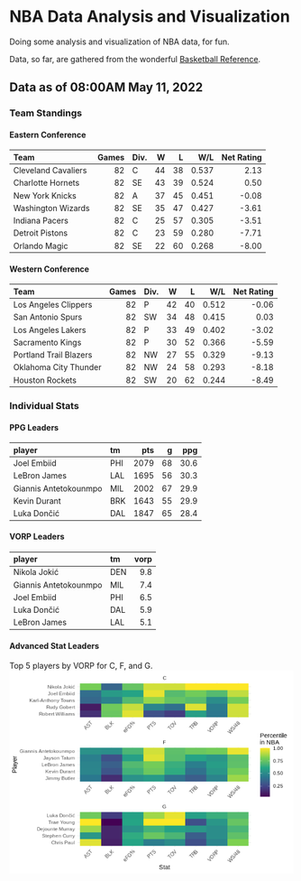 # NBA Data Analysis and Visualization

Doing some analysis and visualization of NBA data, for fun.

Data, so far, are gathered from the wonderful [Basketball
Reference](https://www.basketball-reference.com/).

## Data as of 08:00AM May 11, 2022

### Team Standings

#### Eastern Conference

| Team                | Games | Div. |  W |  L |   W/L | Net Rating |
| :------------------ | ----: | :--- | -: | -: | ----: | ---------: |
| Cleveland Cavaliers |    82 | C    | 44 | 38 | 0.537 |       2.13 |
| Charlotte Hornets   |    82 | SE   | 43 | 39 | 0.524 |       0.50 |
| New York Knicks     |    82 | A    | 37 | 45 | 0.451 |     \-0.08 |
| Washington Wizards  |    82 | SE   | 35 | 47 | 0.427 |     \-3.61 |
| Indiana Pacers      |    82 | C    | 25 | 57 | 0.305 |     \-3.51 |
| Detroit Pistons     |    82 | C    | 23 | 59 | 0.280 |     \-7.71 |
| Orlando Magic       |    82 | SE   | 22 | 60 | 0.268 |     \-8.00 |

#### Western Conference

| Team                   | Games | Div. |  W |  L |   W/L | Net Rating |
| :--------------------- | ----: | :--- | -: | -: | ----: | ---------: |
| Los Angeles Clippers   |    82 | P    | 42 | 40 | 0.512 |     \-0.06 |
| San Antonio Spurs      |    82 | SW   | 34 | 48 | 0.415 |       0.03 |
| Los Angeles Lakers     |    82 | P    | 33 | 49 | 0.402 |     \-3.02 |
| Sacramento Kings       |    82 | P    | 30 | 52 | 0.366 |     \-5.59 |
| Portland Trail Blazers |    82 | NW   | 27 | 55 | 0.329 |     \-9.13 |
| Oklahoma City Thunder  |    82 | NW   | 24 | 58 | 0.293 |     \-8.18 |
| Houston Rockets        |    82 | SW   | 20 | 62 | 0.244 |     \-8.49 |

### Individual Stats

#### PPG Leaders

| player                | tm  |  pts |  g |  ppg |
| :-------------------- | :-- | ---: | -: | ---: |
| Joel Embiid           | PHI | 2079 | 68 | 30.6 |
| LeBron James          | LAL | 1695 | 56 | 30.3 |
| Giannis Antetokounmpo | MIL | 2002 | 67 | 29.9 |
| Kevin Durant          | BRK | 1643 | 55 | 29.9 |
| Luka Dončić           | DAL | 1847 | 65 | 28.4 |

#### VORP Leaders

| player                | tm  | vorp |
| :-------------------- | :-- | ---: |
| Nikola Jokić          | DEN |  9.8 |
| Giannis Antetokounmpo | MIL |  7.4 |
| Joel Embiid           | PHI |  6.5 |
| Luka Dončić           | DAL |  5.9 |
| LeBron James          | LAL |  5.1 |

#### Advanced Stat Leaders

Top 5 players by VORP for C, F, and G.
![](README_files/figure-gfm/README-unnamed-chunk-7-1.png)<!-- -->
